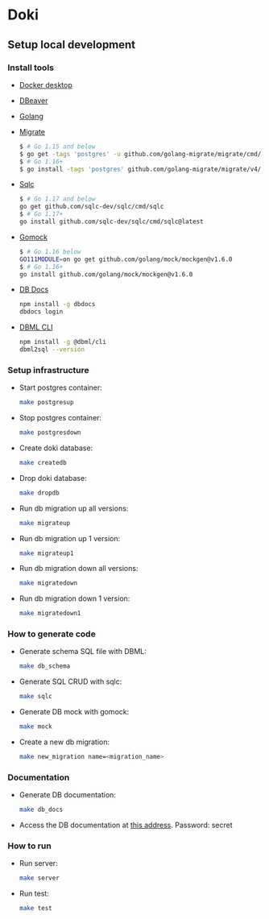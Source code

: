 # Doki

## Setup local development

### Install tools

- [Docker desktop](https://www.docker.com/products/docker-desktop)
- [DBeaver](https://github.com/dbeaver/dbeaver)
- [Golang](https://golang.org/)
- [Migrate](https://github.com/golang-migrate/migrate/tree/master/cmd/migrate)

    ```bash
    $ # Go 1.15 and below
    $ go get -tags 'postgres' -u github.com/golang-migrate/migrate/cmd/migrate
    $ # Go 1.16+
    $ go install -tags 'postgres' github.com/golang-migrate/migrate/v4/cmd/migrate@latest
    ```

- [Sqlc](https://github.com/kyleconroy/sqlc#installation)

    ```bash
    $ # Go 1.17 and below
    go get github.com/sqlc-dev/sqlc/cmd/sqlc
    $ # Go 1.17+
    go install github.com/sqlc-dev/sqlc/cmd/sqlc@latest
    ```

- [Gomock](https://github.com/golang/mock)

    ```bash
    $ # Go 1.16 below
    GO111MODULE=on go get github.com/golang/mock/mockgen@v1.6.0
    $ # Go 1.16+
    go install github.com/golang/mock/mockgen@v1.6.0
    ```

- [DB Docs](https://dbdocs.io/docs)

    ```bash
    npm install -g dbdocs
    dbdocs login
    ```

- [DBML CLI](https://www.dbml.org/cli/#installation)

    ```bash
    npm install -g @dbml/cli
    dbml2sql --version
    ```

### Setup infrastructure

- Start postgres container:

    ```bash
    make postgresup
    ```

- Stop postgres container:

    ```bash
    make postgresdown
    ```

- Create doki database:

    ```bash
    make createdb
    ```

- Drop doki database:

    ```bash
    make dropdb
    ```

- Run db migration up all versions:

    ```bash
    make migrateup
    ```

- Run db migration up 1 version:

    ```bash
    make migrateup1
    ```

- Run db migration down all versions:

    ```bash
    make migratedown
    ```

- Run db migration down 1 version:

    ```bash
    make migratedown1
    ```

### How to generate code

- Generate schema SQL file with DBML:

    ```bash
    make db_schema
    ```

- Generate SQL CRUD with sqlc:

    ```bash
    make sqlc
    ```

- Generate DB mock with gomock:

    ```bash
    make mock
    ```

- Create a new db migration:

    ```bash
    make new_migration name=<migration_name>
    ```

### Documentation

- Generate DB documentation:

    ```bash
    make db_docs
    ```
- Access the DB documentation at [this address](https://dbdocs.io/yokaimeow/doki). Password: secret

### How to run

- Run server:

    ```bash
    make server
    ```

- Run test:

    ```bash
    make test
    ```